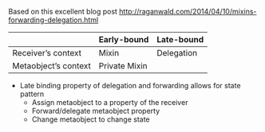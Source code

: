 Based on this excellent blog post http://raganwald.com/2014/04/10/mixins-forwarding-delegation.html


|  | Early-bound | Late-bound |
|----------------------|---------------|------------|
| Receiver’s context | Mixin | Delegation |
| Metaobject’s context | Private Mixin |  |

* Late binding property of delegation and forwarding allows for state pattern
  * Assign metaobject to a property of the receiver
  * Forward/delegate metaobject property
  * Change metaobject to change state
